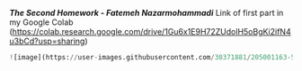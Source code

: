 ***The Second Homework - Fatemeh Nazarmohammadi***
Link of first part in my Google Colab (https://colab.research.google.com/drive/1Gu6x1E9H72ZUdolH5oBgKi2ifN4u3bCd?usp=sharing)
```python
![image](https://user-images.githubusercontent.com/30371881/205001163-56ea453e-15cc-4162-861f-f44b4df9c28b.png)





